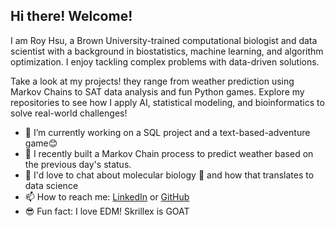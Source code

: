 ## Hi there! Welcome!

I am Roy Hsu, a Brown University-trained computational biologist and data scientist with a background in biostatistics, machine learning, and algorithm optimization. I enjoy tackling complex problems with data-driven solutions. 

Take a look at my projects! they range from weather prediction using Markov Chains to SAT data analysis and fun Python games. Explore my repositories to see how I apply AI, statistical modeling, and bioinformatics to solve real-world challenges!  

- 🔭 I’m currently working on a SQL project and a text-based-adventure game😊
- 🌱 I recently built a Markov Chain process to predict weather based on the previous day's status.
- 💬 I'd love to chat about molecular biology 🔬 and how that translates to data science
- 📫 How to reach me: [LinkedIn](https://www.linkedin.com/in/roy-hsu-brown/) or [GitHub](https://www.github.com/hsur05)  
- 😎 Fun fact: I love EDM! Skrillex is GOAT 

<!--
**hsur05/hsur05** is a ✨ _special_ ✨ repository because its `README.md` (this file) appears on your GitHub profile.

Here are some ideas to get you started:

- 🔭 I’m currently working on ...
- 🌱 I’m currently learning ...
- 👯 I’m looking to collaborate on ...
- 🤔 I’m looking for help with ...
- 💬 Ask me about ...
- 📫 How to reach me: ...
- 😄 Pronouns: ...
- ⚡ Fun fact: ...
-->
